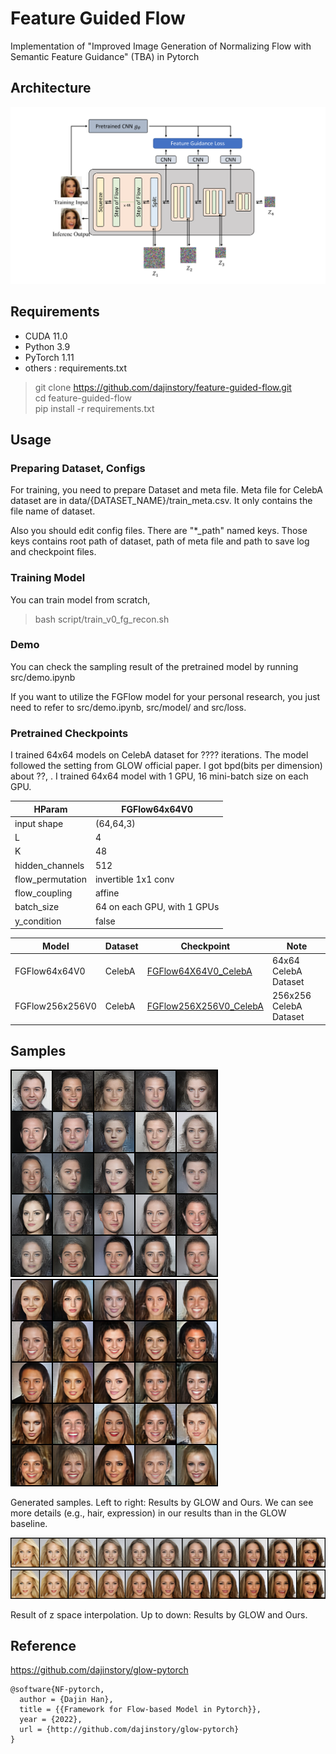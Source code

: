 # Feature Guided Flow

Implementation of "Improved Image Generation of Normalizing Flow with Semantic Feature Guidance" (TBA) in Pytorch

## Architecture

![Overall Architecture](doc/architecture.png)

## Requirements

- CUDA 11.0
- Python 3.9
- PyTorch 1.11
- others : requirements.txt

> git clone https://github.com/dajinstory/feature-guided-flow.git <br/>
> cd feature-guided-flow <br/>
> pip install -r requirements.txt <br/>

## Usage

### Preparing Dataset, Configs

For training, you need to prepare Dataset and meta file. Meta file for CelebA dataset are in data/{DATASET_NAME}/train_meta.csv. It only contains the file name of dataset.

Also you should edit config files. There are "*_path" named keys. Those keys contains root path of dataset, path of meta file and path to save log and checkpoint files.

### Training Model

You can train model from scratch,
> bash script/train_v0_fg_recon.sh <br/>

### Demo

You can check the sampling result of the pretrained model by running src/demo.ipynb

If you want to utilize the FGFlow model for your personal research, you just need to refer to src/demo.ipynb, src/model/ and src/loss.

### Pretrained Checkpoints

I trained 64x64 models on CelebA dataset for ???? iterations. The model followed the setting from GLOW official paper. I got bpd(bits per dimension) about ??,  . I trained 64x64 model with 1 GPU, 16 mini-batch size on each GPU. 

|      HParam       |          FGFlow64x64V0          |
| ----------------- | ----------------------------- |
| input shape       | (64,64,3)                     |
| L                 | 4                             |
| K                 | 48                            |
| hidden_channels   | 512                           |
| flow_permutation  | invertible 1x1 conv           |
| flow_coupling     | affine                        |
| batch_size        | 64 on each GPU, with 1 GPUs   |
| y_condition       | false                         |

|     Model     |   Dataset   |                              Checkpoint                                     |          Note         |
| ------------- | ----------- | --------------------------------------------------------------------------- | --------------------- |
| FGFlow64x64V0   | CelebA      | [FGFlow64X64V0_CelebA](https://drive.google.com/file/d/1TScbx_tnDlvqaKxczgKhqgLoxzIEbk74/view?usp=sharing)  | 64x64 CelebA Dataset   |
| FGFlow256x256V0 | CelebA      | [FGFlow256X256V0_CelebA](TBA)  | 256x256 CelebA Dataset      |

## Samples

![Sample from GLOW](doc/samples_glow.png)
![Sample from FGFlow](doc/samples_fgflow.png)

Generated samples. Left to right: Results by GLOW and Ours. We can see more details (e.g., hair, expression) in our results than in the GLOW baseline.

![Interpolation Result from GLOW](doc/interpolation_glow.png)
![Interpolation Result from FGFlow](doc/interpolation_fgflow.png)

Result of z space interpolation. Up to down: Results by GLOW and Ours.


## Reference
https://github.com/dajinstory/glow-pytorch <br/>

```
@software{NF-pytorch,
  author = {Dajin Han},
  title = {{Framework for Flow-based Model in Pytorch}},
  year = {2022},
  url = {http://github.com/dajinstory/glow-pytorch}
}
```

